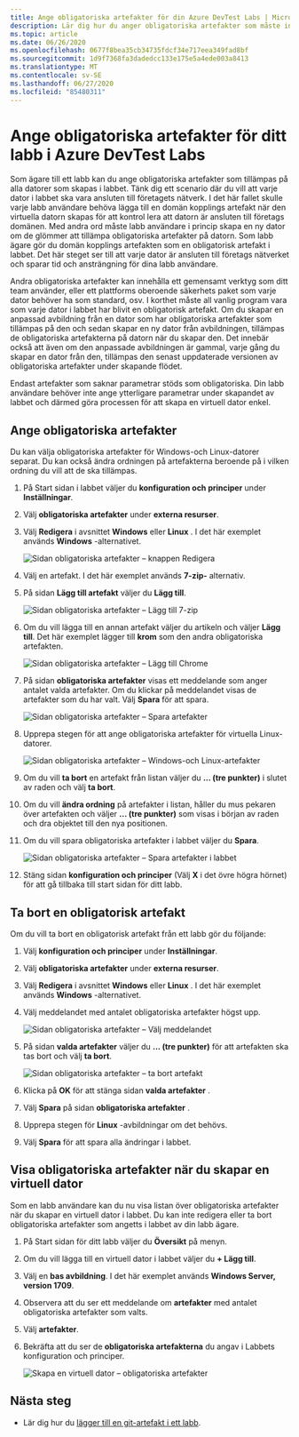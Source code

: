 ```yaml
---
title: Ange obligatoriska artefakter för din Azure DevTest Labs | Microsoft Docs
description: Lär dig hur du anger obligatoriska artefakter som måste installeras innan du installerar eventuella användarspecifika artefakter på virtuella datorer (VM) i labbet.
ms.topic: article
ms.date: 06/26/2020
ms.openlocfilehash: 0677f8bea35cb34735fdcf34e717eea349fad8bf
ms.sourcegitcommit: 1d9f7368fa3dadedcc133e175e5a4ede003a8413
ms.translationtype: MT
ms.contentlocale: sv-SE
ms.lasthandoff: 06/27/2020
ms.locfileid: "85480311"
---
```

# <a name="specify-mandatory-artifacts-for-your-lab-in-azure-devtest-labs"></a>Ange obligatoriska artefakter för ditt labb i Azure DevTest Labs
Som ägare till ett labb kan du ange obligatoriska artefakter som tillämpas på alla datorer som skapas i labbet. Tänk dig ett scenario där du vill att varje dator i labbet ska vara ansluten till företagets nätverk. I det här fallet skulle varje labb användare behöva lägga till en domän kopplings artefakt när den virtuella datorn skapas för att kontrol lera att datorn är ansluten till företags domänen. Med andra ord måste labb användare i princip skapa en ny dator om de glömmer att tillämpa obligatoriska artefakter på datorn. Som labb ägare gör du domän kopplings artefakten som en obligatorisk artefakt i labbet. Det här steget ser till att varje dator är ansluten till företags nätverket och sparar tid och ansträngning för dina labb användare.
 
Andra obligatoriska artefakter kan innehålla ett gemensamt verktyg som ditt team använder, eller ett plattforms oberoende säkerhets paket som varje dator behöver ha som standard, osv. I korthet måste all vanlig program vara som varje dator i labbet har blivit en obligatorisk artefakt. Om du skapar en anpassad avbildning från en dator som har obligatoriska artefakter som tillämpas på den och sedan skapar en ny dator från avbildningen, tillämpas de obligatoriska artefakterna på datorn när du skapar den. Det innebär också att även om den anpassade avbildningen är gammal, varje gång du skapar en dator från den, tillämpas den senast uppdaterade versionen av obligatoriska artefakter under skapande flödet. 
 
Endast artefakter som saknar parametrar stöds som obligatoriska. Din labb användare behöver inte ange ytterligare parametrar under skapandet av labbet och därmed göra processen för att skapa en virtuell dator enkel. 

## <a name="specify-mandatory-artifacts"></a>Ange obligatoriska artefakter
Du kan välja obligatoriska artefakter för Windows-och Linux-datorer separat. Du kan också ändra ordningen på artefakterna beroende på i vilken ordning du vill att de ska tillämpas. 

1. På Start sidan i labbet väljer du **konfiguration och principer** under **Inställningar**. 
3. Välj **obligatoriska artefakter** under **externa resurser**. 
4. Välj **Redigera** i avsnittet **Windows** eller **Linux** . I det här exemplet används **Windows** -alternativet. 

    ![Sidan obligatoriska artefakter – knappen Redigera](media/devtest-lab-mandatory-artifacts/mandatory-artifacts-edit-button.png)
4. Välj en artefakt. I det här exemplet används **7-zip-** alternativ. 
5. På sidan **Lägg till artefakt** väljer du **Lägg till**. 

    ![Sidan obligatoriska artefakter – Lägg till 7-zip](media/devtest-lab-mandatory-artifacts/add-seven-zip.png)
6. Om du vill lägga till en annan artefakt väljer du artikeln och väljer **Lägg till**. Det här exemplet lägger till **krom** som den andra obligatoriska artefakten.

    ![Sidan obligatoriska artefakter – Lägg till Chrome](media/devtest-lab-mandatory-artifacts/add-chrome.png)
7. På sidan **obligatoriska artefakter** visas ett meddelande som anger antalet valda artefakter. Om du klickar på meddelandet visas de artefakter som du har valt. Välj **Spara** för att spara. 

    ![Sidan obligatoriska artefakter – Spara artefakter](media/devtest-lab-mandatory-artifacts/save-artifacts.png)
8. Upprepa stegen för att ange obligatoriska artefakter för virtuella Linux-datorer. 
    
    ![Sidan obligatoriska artefakter – Windows-och Linux-artefakter](media/devtest-lab-mandatory-artifacts/windows-linux-artifacts.png)
9. Om du vill **ta bort** en artefakt från listan väljer du **... (tre punkter)** i slutet av raden och välj **ta bort**. 
10. Om du vill **ändra ordning** på artefakter i listan, håller du mus pekaren över artefakten och väljer **... (tre punkter)** som visas i början av raden och dra objektet till den nya positionen. 
11. Om du vill spara obligatoriska artefakter i labbet väljer du **Spara**. 

    ![Sidan obligatoriska artefakter – Spara artefakter i labbet](media/devtest-lab-mandatory-artifacts/save-to-lab.png)
12. Stäng sidan **konfiguration och principer** (Välj **X** i det övre högra hörnet) för att gå tillbaka till start sidan för ditt labb.  

## <a name="delete-a-mandatory-artifact"></a>Ta bort en obligatorisk artefakt
Om du vill ta bort en obligatorisk artefakt från ett labb gör du följande: 

1. Välj **konfiguration och principer** under **Inställningar**. 
2. Välj **obligatoriska artefakter** under **externa resurser**. 
3. Välj **Redigera** i avsnittet **Windows** eller **Linux** . I det här exemplet används **Windows** -alternativet. 
4. Välj meddelandet med antalet obligatoriska artefakter högst upp. 

    ![Sidan obligatoriska artefakter – Välj meddelandet](media/devtest-lab-mandatory-artifacts/select-message-artifacts.png)
5. På sidan **valda artefakter** väljer du **... (tre punkter)** för att artefakten ska tas bort och välj **ta bort**. 
    
    ![Sidan obligatoriska artefakter – ta bort artefakt](media/devtest-lab-mandatory-artifacts/remove-artifact.png)
6. Klicka på **OK** för att stänga sidan **valda artefakter** . 
7. Välj **Spara** på sidan **obligatoriska artefakter** .
8. Upprepa stegen för **Linux** -avbildningar om det behövs. 
9. Välj **Spara** för att spara alla ändringar i labbet. 

## <a name="view-mandatory-artifacts-when-creating-a-vm"></a>Visa obligatoriska artefakter när du skapar en virtuell dator
Som en labb användare kan du nu visa listan över obligatoriska artefakter när du skapar en virtuell dator i labbet. Du kan inte redigera eller ta bort obligatoriska artefakter som angetts i labbet av din labb ägare.

1. På Start sidan för ditt labb väljer du **Översikt** på menyn.
2. Om du vill lägga till en virtuell dator i labbet väljer du **+ Lägg till**. 
3. Välj en **bas avbildning**. I det här exemplet används **Windows Server, version 1709**.
4. Observera att du ser ett meddelande om **artefakter** med antalet obligatoriska artefakter som valts. 
5. Välj **artefakter**. 
6. Bekräfta att du ser de **obligatoriska artefakterna** du angav i Labbets konfiguration och principer. 

    ![Skapa en virtuell dator – obligatoriska artefakter](media/devtest-lab-mandatory-artifacts/create-vm-artifacts.png)

## <a name="next-steps"></a>Nästa steg
* Lär dig hur du [lägger till en git-artefakt i ett labb](devtest-lab-add-artifact-repo.md).

